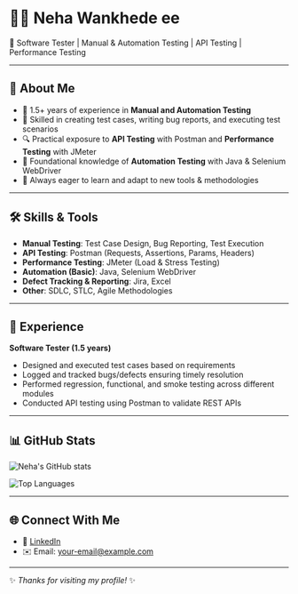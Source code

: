 # 👩‍💻 Neha Wankhede ee

🌟 Software Tester | Manual & Automation Testing | API Testing | Performance Testing  

---

## 🔹 About Me  
- 🧪 1.5+ years of experience in **Manual and Automation Testing**  
- 📝 Skilled in creating test cases, writing bug reports, and executing test scenarios  
- 🔍 Practical exposure to **API Testing** with Postman and **Performance Testing** with JMeter  
- 🤖 Foundational knowledge of **Automation Testing** with Java & Selenium WebDriver  
- 🚀 Always eager to learn and adapt to new tools & methodologies  

---

## 🛠️ Skills & Tools  
- **Manual Testing**: Test Case Design, Bug Reporting, Test Execution  
- **API Testing**: Postman (Requests, Assertions, Params, Headers)  
- **Performance Testing**: JMeter (Load & Stress Testing)  
- **Automation (Basic)**: Java, Selenium WebDriver  
- **Defect Tracking & Reporting**: Jira, Excel  
- **Other**: SDLC, STLC, Agile Methodologies  

---

## 💼 Experience  
**Software Tester (1.5 years)**  
- Designed and executed test cases based on requirements  
- Logged and tracked bugs/defects ensuring timely resolution  
- Performed regression, functional, and smoke testing across different modules  
- Conducted API testing using Postman to validate REST APIs  

---

## 📊 GitHub Stats  
![Neha's GitHub stats](https://github-readme-stats.vercel.app/api?username=Neha200025&show_icons=true&theme=radical)  

![Top Languages](https://github-readme-stats.vercel.app/api/top-langs/?username=Neha200025&layout=compact&theme=radical)  

---

## 🌐 Connect With Me  
- 💼 [LinkedIn](https://linkedin.com)  
- ✉️ Email: your-email@example.com  

---
✨ *Thanks for visiting my profile!* ✨
